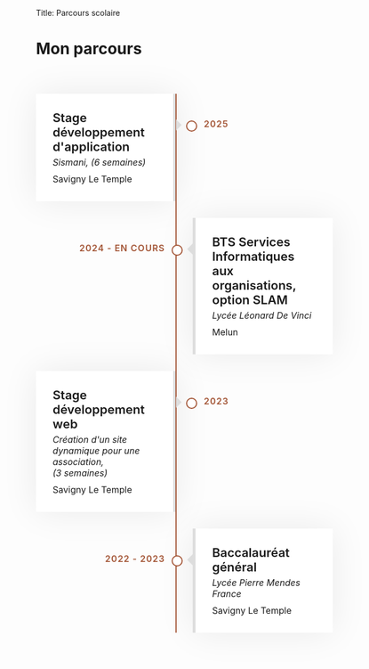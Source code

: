 Title: Parcours scolaire
# Mon parcours
<Voici mon parcours ci-dessous:>
        <div class="experience" id="experience">
            <div class="container">
                <div class="timeline">
                    <div class="timeline-item left wow slideInLeft" data-wow-delay="0.1s">
                        <div class="timeline-text">
                            <div class="timeline-date">2025 </div>
                            <h2>Stage développement d'application</h2>
                            <h4>Sismani, (6 semaines)</h4>
                            <p>
                                Savigny Le Temple
                            </p>
                        </div>
                    </div>
                    <div class="timeline-item right wow slideInRight" data-wow-delay="0.1s">
                        <div class="timeline-text">
                            <div class="timeline-date">2024 - En cours</div>
                            <h2>BTS Services Informatiques aux organisations, option SLAM</h2>
                            <h4>Lycée Léonard De Vinci </h4>
                            <p>
                                Melun
                            </p>
                        </div>
                    </div>
                    <div class="timeline-item left wow slideInLeft" data-wow-delay="0.1s">
                        <div class="timeline-text">
                            <div class="timeline-date">2023 </div>
                            <h2>Stage développement web</h2>
                            <h4>Création d'un site dynamique pour une association, <br>(3 semaines) </br> </h4>
                            <p>
                                Savigny Le Temple
                            </p>
                        </div>
                    </div>
                    <div class="timeline-item right wow slideInRight" data-wow-delay="0.1s">
                        <div class="timeline-text">
                            <div class="timeline-date">2022 - 2023</div>
                            <h2>Baccalauréat général</h2>
                            <h4>Lycée Pierre Mendes France</h4>
                            <p>
                                Savigny Le Temple 
                            </p>
                        </div>
                    </div>
                </div>
            </div>
        </div>
<style>
.experience {
    position: relative;
    padding: 45px 0 15px 0;
}
.experience .timeline {
    position: relative;
    width: 100%;
}
.experience .timeline::after {
    content: '';
    position: absolute;
    width: 2px;
    background: #a35536;
    top: 0;
    bottom: 0;
    left: 50%;
    margin-left: -1px;
}
.experience .timeline .timeline-item {
    position: relative;
    background: inherit;
    width: 50%;
    margin-bottom: 30px;
}
.experience .timeline .timeline-item.left {
    left: 0;
    padding-right: 30px;
}
.experience .timeline .timeline-item.right {
    left: 50%;
    padding-left: 30px;
}
.experience .timeline .timeline-item::after {
    content: '';
    position: absolute;
    width: 16px;
    height: 16px;
    top: 48px;
    right: -8px;
    background: #ffffff;
    border: 2px solid #a35536;
    border-radius: 16px;
    z-index: 1;
}
.experience .timeline .timeline-item.right::after {
    left: -8px;
}
.experience .timeline .timeline-item::before {
  content: '';
  position: absolute;
  width: 0;
  height: 0;
  top: 46px;
  right: 10px;
  z-index: 1;
  border: 10px solid;
  border-color: transparent transparent transparent #dddddd;
}
.experience .timeline .timeline-item.right::before {
  left: 10px;
  border-color: transparent #dddddd transparent transparent;
}
.experience .timeline .timeline-date {
    position: absolute;
    width: 100%;
    top: 44px;
    font-size: 16px;
    font-weight: 600;
    color: #a35536;
    text-transform: uppercase;
    letter-spacing: 1px;
    z-index: 1;
}
.experience .timeline .timeline-item.left .timeline-date {
    text-align: left;
    left: calc(100% + 55px);
}
.experience .timeline .timeline-item.right .timeline-date {
    text-align: right;
    right: calc(100% + 55px);
}
.experience .timeline .timeline-text {
    padding: 30px;
    background: #ffffff;
    position: relative;
    border-right: 5px solid #dddddd;
    box-shadow: 0 0 60px rgba(0, 0, 0, .08);
}
.experience .timeline .timeline-item.right .timeline-text {
    border-right: none;
    border-left: 5px solid #dddddd;
}
.experience .timeline .timeline-text h2 {
    margin: 0 0 5px 0;
    font-size: 22px;
    font-weight: 600;
}
.experience .timeline .timeline-text h4 {
    margin: 0 0 10px 0;
    font-size: 16px;
    font-style: italic;
    font-weight: 400;
}
.experience .timeline .timeline-text p {
    margin: 0;
    font-size: 16px;
}
@media (max-width: 767.98px) {
    .experience .timeline::after {
        left: 8px;
    }
    .experience .timeline .timeline-item {
        width: 100%;
        padding-left: 38px;
    }
    .experience .timeline .timeline-item.left {
        padding-right: 0;
    }
    .experience .timeline .timeline-item.right {
        left: 0%;
        padding-left: 38px;
    }
    .experience .timeline .timeline-item.left::after, 
    .experience .timeline .timeline-item.right::after {
        left: 0;
    }
    .experience .timeline .timeline-item.left::before,
    .experience .timeline .timeline-item.right::before {
        left: 18px;
        border-color: transparent #dddddd transparent transparent;
    }
    .experience .timeline .timeline-item.left .timeline-date,
    .experience .timeline .timeline-item.right .timeline-date {
        position: relative;
        top: 0;
        right: auto;
        left: 0;
        text-align: left;
        margin-bottom: 10px;
    }
    .experience .timeline .timeline-item.left .timeline-text,
    .experience .timeline .timeline-item.right .timeline-text {
        border-right: none;
        border-left: 5px solid #dddddd;
    }
}

</style>